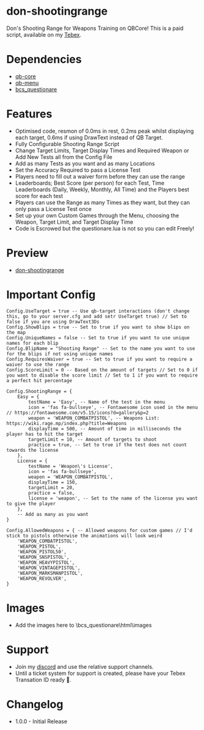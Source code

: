 # don-shootingrange
Don's Shooting Range for Weapons Training on QBCore! This is a paid script, available on my [Tebex](https://dons-developments.tebex.io/package/5389397).

# Dependencies
- [qb-core](https://github.com/qbcore-framework/qb-core)
- [qb-menu](https://github.com/qbcore-framework/qb-menu)
- [bcs_questionare](https://github.com/baguscodestudio/bcs_questionare)

# Features
- Optimised code, resmon of 0.0ms in rest, 0.2ms peak whilst displaying each target, 0.6ms if using DrawText instead of QB Target.
- Fully Configurable Shooting Range Script
- Change Target Limits, Target Display Times and Required Weapon or Add New Tests all from the Config File
- Add as many Tests as you want and as many Locations
- Set the Accuracy Required to pass a License Test
- Players need to fill out a waiver form before they can use the range
- Leaderboards; Best Score (per person) for each Test, Time Leaderboards (Daily, Weekly, Monthly, All Time) and the Players best score for each test
- Players can use the Range as many Times as they want, but they can only pass a License Test once
- Set up your own Custom Games through the Menu, choosing the Weapon, Target Limit, and Target Display Time
- Code is Escrowed but the questionare.lua is not so you can edit Freely!

# Preview
- [don-shootingrange](https://www.youtube.com/watch?v=m_3dpB6DfNM)

# Important Config
```
Config.UseTarget = true -- Use qb-target interactions (don't change this, go to your server.cfg and add setr UseTarget true) // Set to false if you are using DrawText3Ds
Config.ShowBlips = true -- Set to true if you want to show blips on the map
Config.UniqueNames = false -- Set to true if you want to use unique names for each blip
Config.BlipName = "Shooting Range" -- Set to the name you want to use for the blips if not using unique names
Config.RequiresWaiver = true -- Set to true if you want to require a waiver to use the range
Config.ScoreLimit = 0 -- Based on the amount of targets // Set to 0 if you want to disable the score limit // Set to 1 if you want to require a perfect hit percentage

Config.ShootingRange = {
    Easy = {
        testName = 'Easy', -- Name of the test in the menu
        icon = 'fas fa-bullseye', -- Fontawesome icon used in the menu // https://fontawesome.com/v5.15/icons?d=gallery&p=2
        weapon = 'WEAPON_COMBATPISTOL', -- Weapons List: https://wiki.rage.mp/index.php?title=Weapons
        displayTime = 500, -- Amount of time in milliseconds the player has to hit the target
        targetLimit = 10, -- Amount of targets to shoot
        practice = true, -- Set to true if the test does not count towards the license
    },
    License = {
        testName = 'Weapon\'s License',
        icon = 'fas fa-bullseye',
        weapon = 'WEAPON_COMBATPISTOL',
        displayTime = 150,
        targetLimit = 20,
        practice = false,
        license = 'weapon', -- Set to the name of the license you want to give the player
    },
    -- Add as many as you want
}

Config.AllowedWeapons = { -- Allowed weapons for custom games // I'd stick to pistols otherwise the animations will look weird
    'WEAPON_COMBATPISTOL',
    'WEAPON_PISTOL',
    'WEAPON_PISTOL50',
    'WEAPON_SNSPISTOL',
    'WEAPON_HEAVYPISTOL',
    'WEAPON_VINTAGEPISTOL',
    'WEAPON_MARKSMANPISTOL',
    'WEAPON_REVOLVER',
}
```
# Images
- Add the images here to \bcs_questionare\html\images

# Support
- Join my [discord](https://discord.gg/tVA58nbBuk) and use the relative support channels. 
- Until a ticket system for support is created, please have your Tebex Transation ID ready 🙂.

# Changelog
- 1.0.0 - Initial Release
